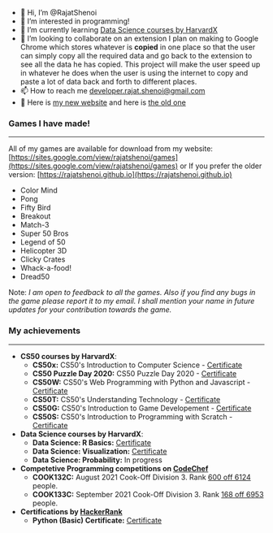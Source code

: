 - 👋 Hi, I’m @RajatShenoi
- 👀 I’m interested in programming!
- 🌱 I’m currently learning [Data Science courses by HarvardX](https://www.edx.org/professional-certificate/harvardx-data-science)
- 💞️ I’m looking to collaborate on an extension I plan on making to Google Chrome which stores whatever is **copied** in one place so that the user can simply copy all the required data and go back to the extension to see all the data he has copied. This project will make the user speed up in whatever he does when the user is using the internet to copy and paste a lot of data back and forth to different places.
- 📫 How to reach me [developer.rajat.shenoi@gmail.com](mailto:developer.rajat.shenoi@gmail.com)
- 👀 Here is [my new website](https://sites.google.com/view/rajatshenoi) and here is [the old one](https://rajatshenoi.github.io)

<!---
RajatShenoi/RajatShenoi is a ✨ special ✨ repository because its `README.md` (this file) appears on your GitHub profile.
You can click the Preview link to take a look at your changes.
--->

### Games I have made!
---
All of my games are available for download from my website: [https://sites.google.com/view/rajatshenoi/games](https://sites.google.com/view/rajatshenoi/games)
or
If you prefer the older version: [https://rajatshenoi.github.io](https://rajatshenoi.github.io)
- Color Mind
- Pong
- Fifty Bird
- Breakout
- Match-3
- Super 50 Bros
- Legend of 50
- Helicopter 3D
- Clicky Crates
- Whack-a-food!
- Dread50

Note: *I am open to feedback to all the games. Also if you find any bugs in the game please report it to my email. I shall mention your name in future updates for your contribution towards the game.*

### My achievements
---
- **CS50 courses by HarvardX**:
  - **CS50x:** CS50's Introduction to Computer Science - [Certificate](https://certificates.cs50.io/e6cfcc64-1a3b-4bc5-b918-b6fded0be13a.png?size=letter)
  - **CS50 Puzzle Day 2020:** CS50 Puzzle Day 2020 - [Certificate](https://certificates.cs50.io/b72e1ba7-08e1-4740-9292-d0ba7c8097cb.png?size=letter)
  - **CS50W:** CS50's Web Programming with Python and Javascript - [Certificate](https://certificates.cs50.io/3f303a51-c9ad-4765-a603-604e3c24e468.png?size=letter)
  - **CS50T:** CS50's Understanding Technology - [Certificate](https://certificates.cs50.io/954d89b2-8ef1-435b-9dbd-80701df8b78e.png?size=letter)
  - **CS50G:** CS50's Introduction to Game Developement - [Certificate](https://certificates.cs50.io/2dbce5b1-0652-449b-9993-37141c2bca0b.png?size=letter)
  - **CS50S:** CS50's Introduction to Programming with Scratch - [Certificate](https://certificates.cs50.io/8d1d7b0b-7f3c-459e-a3ae-9b4c2a13c419.png?size=letter)
- **Data Science courses by HarvardX**:
  - **Data Science: R Basics:** [Certificate](https://www.datacamp.com/statement-of-accomplishment/course/adf6ef624b1503042b88d916226b0d6f192f876a?raw=1)
  - **Data Science: Visualization:** [Certificate](https://www.datacamp.com/statement-of-accomplishment/course/a10b0d3784bbe813d65caa09d371cf6555108845?raw=1)
  - **Data Science: Probability:** In progress
- **Competetive Programming competitions on [CodeChef](https://www.codechef.com)**
  - **COOK132C:** August 2021 Cook-Off Division 3. Rank [600 off 6124](https://www.codechef.com/rankings/COOK132C?order=asc&page=24&sortBy=rank) people.
  - **COOK133C:** September 2021 Cook-Off Division 3. Rank [168 off 6953](https://www.codechef.com/rankings/COOK133C?order=asc&page=7&sortBy=rank) people.
- **Certifications by [HackerRank](https://www.hackerrank.com)**
  - **Python (Basic) Certificate:** [Certificate](https://www.hackerrank.com/certificates/0017f966b9cf)
